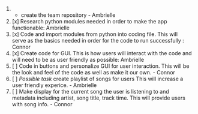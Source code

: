 1. * create the team repository - Ambrielle
2. [x] Research python modules needed in order to make the app functionable: Ambrielle
3. [x] Code and import modules from python into coding file. This will serve as the basics needed in order for the code to run successfully        : Connor 
4. [x] Create code for GUI. This is how users will interact with the code and will need to be as user friendly as possible: Ambrielle 
5. [ ] Code in buttons and personalize GUI for user interaction. This will be the look and feel of the code as well as make it our own. -          Connor 
6. [ ] *Possible task* create playlist of songs for users This will increase a user friendly experice. - Ambrielle
7. [ ] Make display for the current song the user is listening to and metadata including artist, song title, track time. This will provide        users with song info. - Connor
